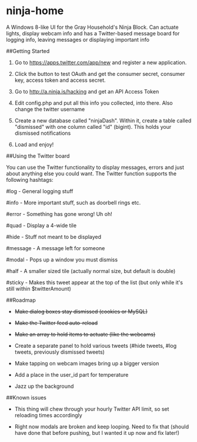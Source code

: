 ninja-home
==========

A Windows 8-like UI for the Gray Household's Ninja Block. Can actuate lights, display webcam info and has a Twitter-based message board for logging info, leaving messages or displaying important info

##Getting Started

1. Go to https://apps.twitter.com/app/new and register a new application.

2. Click the button to test OAuth and get the consumer secret, consumer key, access token and access secret.

3. Go to http://a.ninja.is/hacking and get an API Access Token

4. Edit config.php and put all this info you collected, into there. Also change the twitter username


5. Create a new database called "ninjaDash". Within it, create a table called "dismissed" with one column called "id" (bigint). This holds your dismissed notifications

6. Load and enjoy!

##Using the Twitter board

You can use the Twitter functionality to display messages, errors and just about anything else you could want. The Twitter function supports the following hashtags:

\#log - General logging stuff

\#info - More important stuff, such as doorbell rings etc.

\#error - Something has gone wrong! Uh oh!

\#quad - Display a 4-wide tile

\#hide - Stuff not meant to be displayed

\#message - A message left for someone

\#modal - Pops up a window you must dismiss

\#half - A smaller sized tile (actually normal size, but default is double)

\#sticky - Makes this tweet appear at the top of the list (but only while it's still within $twitterAmount)

##Roadmap


* ~~Make dialog boxes stay dismissed (cookies or MySQL)~~

* ~~Make the Twitter feed auto-reload~~

* ~~Make an array to hold items to actuate (like the webcams)~~

* Create a separate panel to hold various tweets (#hide tweets, #log tweets, previously dismissed tweets)

* Make tapping on webcam images bring up a bigger version

* Add a place in the user_id part for temperature

* Jazz up the background

##Known issues

* This thing will chew through your hourly Twitter API limit, so set reloading times accordingly

* Right now modals are broken and keep looping. Need to fix that (should have done that before pushing, but I wanted it up now and fix later!)